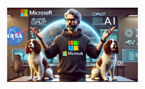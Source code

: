 <p align="center">
  <img src="/assets/images/Cloud-Recon.webp" alt="Wayne's Caricature" width="300"/>
</p>
